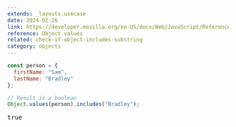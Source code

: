 ```yaml
---
extends: _layouts.usecase
date: 2024-02-26
link: https://developer.mozilla.org/en-US/docs/Web/JavaScript/Reference/Global_objects/Object/values
reference: Object.values
related: check-if-object-includes-substring
category: objects
---
```


```javascript
const person = {
  firstName: "Sam",
  lastName: "Bradley"
};

// Result is a boolean
Object.values(person).includes("Bradley");
```

<pre class="output">true</pre>
